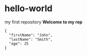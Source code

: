# hello-world
my first repository
**Welcome to my rep**
```
{
  "firstName": "John",
  "lastName": "Smith",
  "age": 25
}
```
